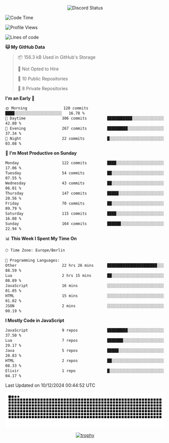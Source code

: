 <!-- Discord Status -->
<p align="center">
  <img src="https://lanyard.cnrad.dev/api/531896089096486922?borderRadius=30px" alt="Discord Status" />
</p>

<!--START_SECTION:waka-->
![Code Time](http://img.shields.io/badge/Code%20Time-1%2C159%20hrs%2027%20mins-blue)

![Profile Views](http://img.shields.io/badge/Profile%20Views-0-blue)

![Lines of code](https://img.shields.io/badge/From%20Hello%20World%20I%27ve%20Written-3.0%20million%20lines%20of%20code-blue)

**🐱 My GitHub Data** 

> 📦 156.3 kB Used in GitHub's Storage 
 > 
> 🚫 Not Opted to Hire
 > 
> 📜 10 Public Repositories 
 > 
> 🔑 8 Private Repositories 
 > 
**I'm an Early 🐤** 

```text
🌞 Morning                120 commits         ████░░░░░░░░░░░░░░░░░░░░░   16.78 % 
🌆 Daytime                306 commits         ███████████░░░░░░░░░░░░░░   42.80 % 
🌃 Evening                267 commits         █████████░░░░░░░░░░░░░░░░   37.34 % 
🌙 Night                  22 commits          █░░░░░░░░░░░░░░░░░░░░░░░░   03.08 % 
```
📅 **I'm Most Productive on Sunday** 

```text
Monday                   122 commits         ████░░░░░░░░░░░░░░░░░░░░░   17.06 % 
Tuesday                  54 commits          ██░░░░░░░░░░░░░░░░░░░░░░░   07.55 % 
Wednesday                43 commits          ██░░░░░░░░░░░░░░░░░░░░░░░   06.01 % 
Thursday                 147 commits         █████░░░░░░░░░░░░░░░░░░░░   20.56 % 
Friday                   70 commits          ██░░░░░░░░░░░░░░░░░░░░░░░   09.79 % 
Saturday                 115 commits         ████░░░░░░░░░░░░░░░░░░░░░   16.08 % 
Sunday                   164 commits         ██████░░░░░░░░░░░░░░░░░░░   22.94 % 
```


📊 **This Week I Spent My Time On** 

```text
🕑︎ Time Zone: Europe/Berlin

💬 Programming Languages: 
Other                    22 hrs 26 mins      ██████████████████████░░░   88.59 % 
Lua                      2 hrs 15 mins       ██░░░░░░░░░░░░░░░░░░░░░░░   08.89 % 
JavaScript               16 mins             ░░░░░░░░░░░░░░░░░░░░░░░░░   01.05 % 
HTML                     15 mins             ░░░░░░░░░░░░░░░░░░░░░░░░░   01.02 % 
JSON                     2 mins              ░░░░░░░░░░░░░░░░░░░░░░░░░   00.19 % 
```

**I Mostly Code in JavaScript** 

```text
JavaScript               9 repos             █████████░░░░░░░░░░░░░░░░   37.50 % 
Lua                      7 repos             ███████░░░░░░░░░░░░░░░░░░   29.17 % 
Java                     5 repos             █████░░░░░░░░░░░░░░░░░░░░   20.83 % 
HTML                     2 repos             ██░░░░░░░░░░░░░░░░░░░░░░░   08.33 % 
Elixir                   1 repo              █░░░░░░░░░░░░░░░░░░░░░░░░   04.17 % 
```




 Last Updated on 10/12/2024 00:44:52 UTC
<!--END_SECTION:waka-->

<!-- GitHub Contribution Snake -->
<p align="center">
  <img src="https://raw.githubusercontent.com/vxnsin/vxnsin/output/github-contribution-grid-snake-dark.svg" alt="GitHub Contribution Snake" />
</p>

<!-- GitHub Trophy -->
<p align="center">
  <a href="https://github.com/ryo-ma/github-profile-trophy">
    <img src="https://github-profile-trophy.vercel.app/?username=vxnsin&theme=onedark" alt="trophy" />
  </a>
</p>
